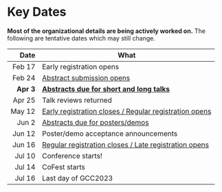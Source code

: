 <slot name="/events/gcc2023/header" />

# Key Dates

**Most of the organizational details are being actively worked on.** The
following are tentative dates which may still change.

| Date   | What |
| -----: | ---  |
| Feb 17 | Early registration opens |
| Feb 24 | [Abstract submission opens](/events/gcc2023/abstracts/) |
| **Apr 3**  | [**Abstracts due for short and long talks**](/events/gcc2023/abstracts/) |
| Apr 25 | Talk reviews returned |
| May 12 | [Early registration closes / Regular registration opens](/events/gcc2023/register/) |
| Jun 2  | [Abstracts due for posters/demos](/events/gcc2023/abstracts/) |
| Jun 12 | Poster/demo acceptance announcements |
| Jun 16 | [Regular registration closes / Late registration opens](/events/gcc2023/register/) |
| Jul 10 | Conference starts! |
| Jul 14 | CoFest starts |
| Jul 16 | Last day of GCC2023 |
